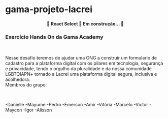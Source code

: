 # gama-projeto-lacrei

<h4 align="center"> 
	🚧  React Select 🚀 Em construção...  🚧
</h4>

<h3>Exercício Hands On da Gama Academy</h3>
<br>
<p>Nesse desafio teremos de ajudar uma ONG a construir um formulario de cadastro para a plataforma digital com os pilares em tecnologia, segurança e privacidade, tendo o orgulho da pluralidade e da nossa comunidade LGBTQIAPN+ tornado a Lacrei uma plataforma digital segura, inclusiva e acolhedora. <br>
	Membros do grupo: </p>
<br>

-Danielle
-Mayume
-Pedro
-Emerson
-Amir
-Vitória
-Marcelo
-Victor
-Maycon
-Igor
-Alisson

